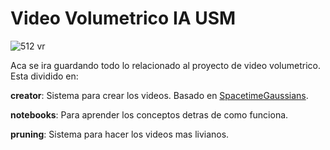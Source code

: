 # Video Volumetrico IA USM

![512 vr](https://github.com/IA-USM/VolumetricVideo/assets/74978011/4f618e88-d322-4905-b2f1-2b5b76dc673d)

Aca se ira guardando todo lo relacionado al proyecto de video volumetrico. Esta dividido en:

**creator**: Sistema para crear los videos. Basado en [SpacetimeGaussians](https://github.com/oppo-us-research/SpacetimeGaussians).

**notebooks**: Para aprender los conceptos detras de como funciona.

**pruning**: Sistema para hacer los videos mas livianos.
